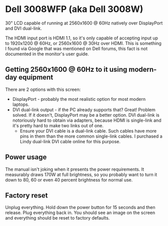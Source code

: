 # Dell 3008WFP (aka Dell 3008W)

30" LCD capable of running at 2560x1600 @ 60Hz natively over DisplayPort and DVI dual-link.

The HDMI input port is HDMI 1.1, so it's only capable of accepting input up to 1920x1200 @ 60Hz, or 2560x1600 @ 30Hz over HDMI. This is something I found via Google that was mentioned on Dell forums, this fact is not documented in the monitor's user guide.

## Getting 2560x1600 @ 60Hz to it using modern-day equipment

There are 2 options with this screen: 

* DisplayPort - probably the most realistic option for most modern laptops.
* DVI dual-link output - if the PC already supports that? Great! Problem solved. If it doesn't, DisplayPort may be a better option. DVI dual-link is notoriously hard to obtain via adapters, because HDMI is single-link and it's pretty hard to make two links out of one.
  * Ensure your DVI cable is a dual-link cable. Such cables have more pins in them than the more common single-link cables. I purchased a Lindy dual-link DVI cable online for this purpose.

## Power usage

The manual isn't joking when it presents the power requirements. It measurably draws 170W at full brightness, so you probably want to turn it down to 80, 60 or even 40 percent brightness for normal use.

## Factory reset

Unplug everything. Hold down the power button for 15 seconds and then release. Plug everything back in. You should see an image on the screen and everything should be reset to factory defaults.

